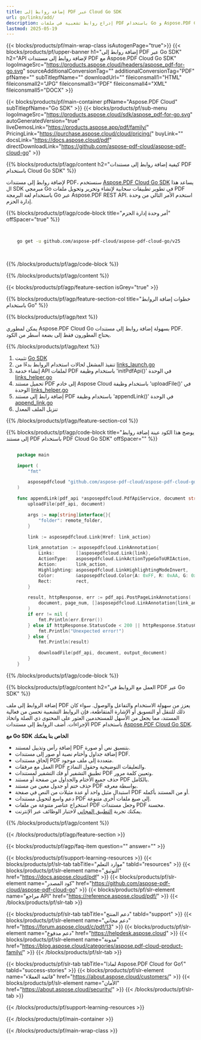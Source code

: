 ```yaml
---
title: إضافة روابط إلى PDF عبر Cloud Go SDK
url: go/links/add/
description: إدراج روابط تشعبية في ملفات PDF باستخدام Go و Aspose.PDF Cloud SDK.
lastmod: 2025-05-19
---
```


{{< blocks/products/pf/main-wrap-class isAutogenPage="true">}}
{{< blocks/products/pf/upper-banner h1="إضافة روابط إلى PDF عبر Go SDK" h2="API لإضافة روابط إلى مستندات PDF مع Aspose.PDF Cloud Go SDK" logoImageSrc="https://products.aspose.cloud/headers/aspose_pdf-for-go.svg" sourceAdditionalConversionTag="" additionalConversionTag="PDF" pfName="" subTitlepfName="" downloadUrl="" fileiconsmall1="HTML" fileiconsmall2="JPG" fileiconsmall3="PDF" fileiconsmall4="XML" fileiconsmall5="DOCX" >}}

{{< blocks/products/pf/main-container pfName="Aspose.PDF Cloud" subTitlepfName="Go SDK" >}}
{{< blocks/products/pf/sub-menu logoImageSrc="https://products.aspose.cloud/sdk/aspose_pdf-for-go.svg"
autoGeneratedVersion="true"
liveDemosLink="https://products.aspose.app/pdf/family/" PricingLink="https://purchase.aspose.cloud/cloud/pricing/" buyLink="" docsLink="https://docs.aspose.cloud/pdf"  directDownloadLink="https://github.com/aspose-pdf-cloud/aspose-pdf-cloud-go" >}}

{{% blocks/products/pf/agp/content h2="كيفية إضافة روابط إلى مستندات PDF باستخدام Cloud Go SDK" %}}

لإضافة روابط إلى مستندات PDF، سنستخدم
[Aspose.PDF Cloud Go SDK](https://products.aspose.cloud/pdf/go/)
يساعد هذا ال SDK مبرمجي Go في تطوير تطبيقات سحابية لإنشاء وتحرير وتحويل ملفات PDF باستخدام لغة البرمجة Go عبر Aspose.PDF REST API. استخدم الأمر التالي من وحدة إدارة الحزم.

{{% blocks/products/pf/agp/code-block title="أمر وحدة إدارة الحزم" offSpacer="true" %}}

```bash

     
    go get -u github.com/aspose-pdf-cloud/aspose-pdf-cloud-go/v25
     
     
```

{{% /blocks/products/pf/agp/code-block %}}

{{% /blocks/products/pf/agp/content %}}

{{< blocks/products/pf/agp/feature-section isGrey="true" >}}

{{% blocks/products/pf/agp/feature-section-col title="خطوات إضافة الروابط باستخدام Go" %}}

{{% blocks/products/pf/agp/text %}}

يمكن لمطوري Aspose.PDF Cloud Go بسهولة إضافة روابط إلى مستندات PDF. يحتاج المطورون فقط إلى بضعة أسطر من الكود.

{{% /blocks/products/pf/agp/text %}}

1. تثبيت [Go SDK](https://github.com/aspose-pdf-cloud/aspose-pdf-cloud-go)
1. تنفيذ المشغل لحالات استخدام الروابط بدءًا من [links_launch.go](https://github.com/aspose-pdf-cloud/aspose-pdf-cloud-go/blob/master/uses_cases/links/links_launch.go)
1. إنشاء خدمة API لملفات PDF باستخدام وظيفة 'initPdfApi()' في الوحدة [links_helper.go](https://github.com/aspose-pdf-cloud/aspose-pdf-cloud-go/blob/master/uses_cases/links/links_helper.go)
1. تحميل مستند PDF إلى خادم Aspose Cloud باستخدام وظيفة 'uploadFile()' في الوحدة [links_helper.go](https://github.com/aspose-pdf-cloud/aspose-pdf-cloud-go/blob/master/uses_cases/links/links_helper.go)
1. إضافة رابط إلى مستند PDF باستخدام وظيفة 'appendLink()' في الوحدة [append_link.go](https://github.com/aspose-pdf-cloud/aspose-pdf-cloud-go/blob/master/uses_cases/links/append_link.go)
1. تنزيل الملف المعدل

{{% /blocks/products/pf/agp/feature-section-col %}}

{{% blocks/products/pf/agp/code-block title="يوضح هذا الكود عينة إضافة روابط إلى مستند PDF باستخدام PDF Cloud Go SDK" offSpacer="" %}}

```go

    package main

    import (
        "fmt"

        asposepdfcloud "github.com/aspose-pdf-cloud/aspose-pdf-cloud-go/v25"
    )

    func appendLink(pdf_api *asposepdfcloud.PdfApiService, document string, output_document string, page_num int32, link_action string, rect *asposepdfcloud.Rectangle, remote_folder string) {
        uploadFile(pdf_api, document)

        args := map[string]interface{}{
            "folder": remote_folder,
        }

        link := asposepdfcloud.Link{Href: link_action}

        link_annotation := asposepdfcloud.LinkAnnotation{
            Links:        []asposepdfcloud.Link{link},
            ActionType:   asposepdfcloud.LinkActionTypeGoToURIAction,
            Action:       link_action,
            Highlighting: asposepdfcloud.LinkHighlightingModeInvert,
            Color:        &asposepdfcloud.Color{A: 0xFF, R: 0xAA, G: 0x00, B: 0x00},
            Rect:         rect,
        }

        result, httpResponse, err := pdf_api.PostPageLinkAnnotations(
            document, page_num, []asposepdfcloud.LinkAnnotation{link_annotation}, args,
        )
        if err != nil {
            fmt.Println(err.Error())
        } else if httpResponse.StatusCode < 200 || httpResponse.StatusCode > 299 {
            fmt.Println("Unexpected error!")
        } else {
            fmt.Println(result)

            downloadFile(pdf_api, document, output_document)
        }
    }
```

{{% /blocks/products/pf/agp/code-block %}}

{{% blocks/products/pf/agp/content h2="العمل مع الروابط في PDF عبر Go SDK" %}}

إضافة الروابط إلى ملف PDF يعزز من سهولة الاستخدام والتفاعل والوصول. سواء كان ذلك للتنقل أو التسويق أو الإشارة المتقاطعة، فإن الروابط التشعبية تحسن من فعالية المستند، مما يجعل من الأسهل للمستخدمين العثور على المحتوى ذي الصلة واتخاذ الإجراءات.
أضف الروابط إلى مستندات PDF باستخدام [Aspose.PDF Cloud Go SDK](https://products.aspose.cloud/pdf/go/).

**مع Go SDK الخاص بنا يمكنك**

+ إضافة رأس وتذييل لمستند PDF بتنسيق نص أو صورة.
+ إضافة جداول وأختام نصية أو صور إلى مستندات PDF.
+ إلحاق مستندات PDF متعددة إلى ملف موجود.
+ العمل مع مرفقات PDF والتعليقات التوضيحية وحقول النماذج.
+ تطبيق التشفير أو فك التشفير لمستندات PDF وتعيين كلمة مرور.
+ حذف جميع الأختام والجداول من صفحة أو مستند PDF بالكامل.
+ حذف ختم أو جدول معين من مستند PDF بواسطة معرفه.
+ استبدال مثيل واحد أو عدة مثيلات من النص في صفحة PDF أو من المستند بأكمله.
+ دعم واسع لتحويل مستندات PDF إلى صيغ ملفات أخرى متنوعة.
+ استخراج عناصر متنوعة من ملفات PDF وجعل مستندات PDF محسنة.
+ يمكنك تجربة [التطبيق المجاني](https://products.aspose.app/pdf/family) لاختبار الوظائف عبر الإنترنت.

{{% /blocks/products/pf/agp/content %}}

{{< /blocks/products/pf/agp/feature-section >}}

{{< blocks/products/pf/agp/faq-item question="" answer="" >}}

{{< blocks/products/pf/support-learning-resources >}}
{{< blocks/products/pf/slr-tab tabTitle="موارد التعلم" tabId="resources" >}}
{{< blocks/products/pf/slr-element name="التوثيق" href="https://docs.aspose.cloud/pdf" >}}
{{< blocks/products/pf/slr-element name="كود المصدر" href="https://github.com/aspose-pdf-cloud/aspose-pdf-cloud-go" >}}
{{< blocks/products/pf/slr-element name="مراجع API" href="https://reference.aspose.cloud/pdf/" >}}
{{< /blocks/products/pf/slr-tab >}}

{{< blocks/products/pf/slr-tab tabTitle="دعم المنتج" tabId="support" >}}
{{< blocks/products/pf/slr-element name="دعم مجاني" href="https://forum.aspose.cloud/c/pdf/13" >}}
{{< blocks/products/pf/slr-element name="دعم مدفوع" href="https://helpdesk.aspose.cloud" >}}
{{< blocks/products/pf/slr-element name="مدونة" href="https://blog.aspose.cloud/categories/aspose.pdf-cloud-product-family/" >}}
{{< /blocks/products/pf/slr-tab >}}

{{< blocks/products/pf/slr-tab tabTitle="لماذا Aspose.PDF Cloud for Go؟" tabId="success-stories" >}}
{{< blocks/products/pf/slr-element name="قائمة العملاء" href="https://about.aspose.cloud/customers/" >}}
{{< blocks/products/pf/slr-element name="الأمان" href="https://about.aspose.cloud/security/" >}}
{{< /blocks/products/pf/slr-tab >}}

{{< /blocks/products/pf/support-learning-resources >}}

{{< /blocks/products/pf/main-container >}}

{{< /blocks/products/pf/main-wrap-class >}}



